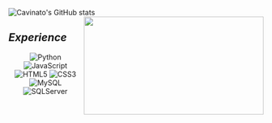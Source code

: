 ![Cavinato's GitHub stats](https://github-readme-stats.vercel.app/api?username=cavinatto&show_icons=true&theme=dark&icon_color=9c9c9c&text_color=FFFFFF&title_color=9c9c9c&bg_color=000000&border_color=9c9c9c)
<img align="right" width="355" height="195" src="https://i.pinimg.com/originals/41/c2/fd/41c2fd79179ae20a9b5aa76a91fa4291.jpg"  />

## <i> Experience </i>

<div align="center">
    <img alt="Python" src="https://img.shields.io/badge/Python-000000?style=for-the-badge&logo=python&logoColor=white"/>
    <img alt="JavaScript" src="https://img.shields.io/badge/JavaScript-000000?style=for-the-badge&logo=javascript&logoColor=white"/>
    <img alt="HTML5" src="https://img.shields.io/badge/HTML5-000000?style=for-the-badge&logo=html5&logoColor=white"/>
    <img alt="CSS3" src="https://img.shields.io/badge/CSS3-000000?style=for-the-badge&logo=css3&logoColor=white"/>
    <img alt="MySQL" src="https://img.shields.io/badge/MySQL-000000?style=for-the-badge&logo=mysql&logoColor=white"/>
    <img alt="SQLServer" src="https://img.shields.io/badge/Microsoft_SQL_Server-000000?style=for-the-badge&logo=microsoft-sql-server&logoColor=white"/>
</div>
